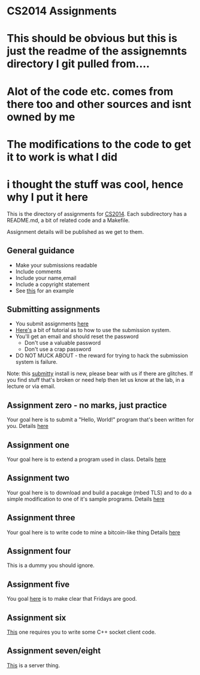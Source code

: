 # CS2014 Assignments

# This should be obvious but this is just the readme of the assignemnts directory I git pulled from....
# Alot of the code etc. comes from there too and other sources and isnt owned by me
# The modifications to the code to get it to work is what I did
# i thought the stuff was cool, hence why I put it here

This is the directory of assignments for [CS2014](https://down.dsg.cs.tcd.ie/cs2014).
Each subdirectory has a README.md, a bit of related code and a Makefile.

Assignment details will be published as we get to them.

## General guidance

- Make your submissions readable
- Include comments
- Include your name,email
- Include a copyright statement
- See [this](assignment0/hw.c) for an example

## Submitting assignments

- You submit assignments [here](https://cs2014.scss.tcd.ie/)
- [Here's](submitty-tutorial.pdf) a bit of tutorial as to how to use the submission system.
- You'll get an email and should reset the password
	- Don't use a valuable password
	- Don't use a crap password
- DO NOT MUCK ABOUT - the reward for trying to hack the submission
system is failure.

Note: this [submitty](http://submitty.org/) install is new, please bear with us
if there are glitches. If you find stuff that's broken or need help then
let us know at the lab, in a lecture or via email.

## Assignment zero - no marks, just practice

Your goal here is to submit a "Hello, World!" program that's
been written for you. Details [here](assignment0/README.html)

## Assignment one 

Your goal here is to extend a program used in class. 
Details [here](assignment1/README.html)

## Assignment two

Your goal here is to download and build a pacakge (mbed TLS) 
and to do a simple modification to one of it's sample
programs. Details [here](assignment2/README.html)

## Assignment three

Your goal here is to write code to mine a bitcoin-like
thing Details [here](assignment3/README.html)

## Assignment four

This is a dummy you should ignore.

## Assignment five

You goal [here](assignment5/README.html) is to make clear 
that Fridays are good.

## Assignment six

[This](assignment6/README.html) one requires you to write
some C++ socket client code.

## Assignment seven/eight

[This](assignment7-8/README.html) is a server thing.




